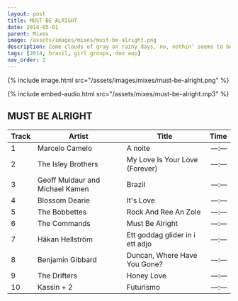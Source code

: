 ```yaml
---
layout: post
title: MUST BE ALRIGHT
date: 2014-05-01
parent: Mixes
image: /assets/images/mixes/must-be-alright.png
description: Come clouds of gray on rainy days, no, nothin' seems to bother me
tags: [2014, brazil, girl groups, doo wop]
nav_order: 2
---
```

{% include image.html src="/assets/images/mixes/must-be-alright.png" %}

{% include embed-audio.html src="/assets/mixes/must-be-alright.mp3" %}

## MUST BE ALRIGHT

|Track|Artist|Title|Time|
|-|-|----------------|-:|
|1 | Marcelo Camelo | A noite | —:— |
|2 | The Isley Brothers | My Love Is Your Love (Forever) | —:— |
|3 | Geoff Muldaur and Michael Kamen | Brazil | —:— |
|4 | Blossom Dearie | It's Love | —:— |
|5 | The Bobbettes | Rock And Ree An Zole | —:— |
|6 | The Commands | Must Be Alright | —:— |
|7 | Häkan Hellström | Ett goddag glider in i ett adjo | —:— |
|8 | Benjamin Gibbard | Duncan, Where Have You Gone? | —:— |
|9 | The Drifters | Honey Love | —:— |
|10 | Kassin + 2 | Futurismo | —:— |
